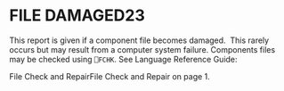 




<h1 class="heading"><span class="name">FILE DAMAGED</span><span class="command">23</span></h1>

This report is given if a component file becomes damaged.  This rarely occurs but may result from a computer system failure. Components files may be checked using `⎕FCHK`. See 
Language Reference Guide: 

File Check and RepairFile Check and Repair  on page 1.



